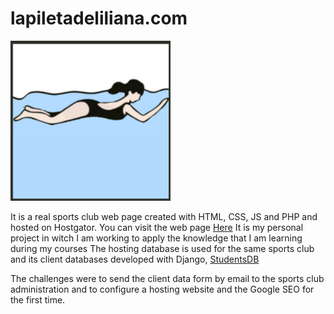 # lapiletadeliliana.com
![](static/images/favicon.png)

It is a real sports club web page created with HTML, CSS, JS and PHP and hosted on Hostgator. You can visit the web page [Here](http://lapiletadeliliana.com/ "Here")
It is my personal project in witch I am working to apply the knowledge that I am learning during my courses
The hosting database is used for the same sports club and its client databases developed with Django, [StudentsDB](https://github.com/MateoBres/StudentsDB "StudentsDB")

The challenges were to send the client data form by email to the sports club administration and to configure a hosting website and the Google SEO for the first time.
